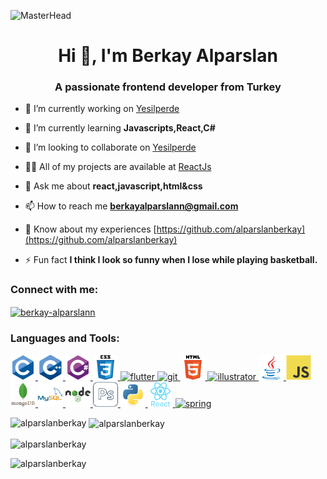 
![MasterHead](https://media.licdn.com/dms/image/v2/D4D16AQGGywaFbcsFTg/profile-displaybackgroundimage-shrink_200_800/B4DZU1mRsZHkAU-/0/1740360981690?e=1746057600&v=beta&t=le12ULDKxaFvCAoCjFoNmuU5z2C3iFc3LZKgKxaBjaM)

<h1 align="center">Hi 👋, I'm Berkay Alparslan</h1>
<h3 align="center">A passionate frontend developer from Turkey</h3>



- 🔭 I’m currently working on [Yesilperde](https://github.com/alparslanberkay/Yesilperde)

- 🌱 I’m currently learning **Javascripts,React,C#**

- 👯 I’m looking to collaborate on [Yesilperde](https://github.com/alparslanberkay/Yesilperde)

- 👨‍💻 All of my projects are available at [ReactJs](ReactJs)

- 💬 Ask me about **react,javascript,html&css**

- 📫 How to reach me **berkayalparslann@gmail.com**

- 📄 Know about my experiences [https://github.com/alparslanberkay](https://github.com/alparslanberkay)

- ⚡ Fun fact **I think I look so funny when I lose while playing basketball.**

<h3 align="left">Connect with me:</h3>
<p align="left">
<a href="https://linkedin.com/in/berkay-alparslann" target="blank"><img align="center" src="https://raw.githubusercontent.com/rahuldkjain/github-profile-readme-generator/master/src/images/icons/Social/linked-in-alt.svg" alt="berkay-alparslann" height="30" width="40" /></a>
</p>

<h3 align="left">Languages and Tools:</h3>
<p align="left"> <a href="https://www.cprogramming.com/" target="_blank" rel="noreferrer"> <img src="https://raw.githubusercontent.com/devicons/devicon/master/icons/c/c-original.svg" alt="c" width="40" height="40"/> </a> <a href="https://www.w3schools.com/cpp/" target="_blank" rel="noreferrer"> <img src="https://raw.githubusercontent.com/devicons/devicon/master/icons/cplusplus/cplusplus-original.svg" alt="cplusplus" width="40" height="40"/> </a> <a href="https://www.w3schools.com/cs/" target="_blank" rel="noreferrer"> <img src="https://raw.githubusercontent.com/devicons/devicon/master/icons/csharp/csharp-original.svg" alt="csharp" width="40" height="40"/> </a> <a href="https://www.w3schools.com/css/" target="_blank" rel="noreferrer"> <img src="https://raw.githubusercontent.com/devicons/devicon/master/icons/css3/css3-original-wordmark.svg" alt="css3" width="40" height="40"/> </a> <a href="https://flutter.dev" target="_blank" rel="noreferrer"> <img src="https://www.vectorlogo.zone/logos/flutterio/flutterio-icon.svg" alt="flutter" width="40" height="40"/> </a> <a href="https://git-scm.com/" target="_blank" rel="noreferrer"> <img src="https://www.vectorlogo.zone/logos/git-scm/git-scm-icon.svg" alt="git" width="40" height="40"/> </a> <a href="https://www.w3.org/html/" target="_blank" rel="noreferrer"> <img src="https://raw.githubusercontent.com/devicons/devicon/master/icons/html5/html5-original-wordmark.svg" alt="html5" width="40" height="40"/> </a> <a href="https://www.adobe.com/in/products/illustrator.html" target="_blank" rel="noreferrer"> <img src="https://www.vectorlogo.zone/logos/adobe_illustrator/adobe_illustrator-icon.svg" alt="illustrator" width="40" height="40"/> </a> <a href="https://www.java.com" target="_blank" rel="noreferrer"> <img src="https://raw.githubusercontent.com/devicons/devicon/master/icons/java/java-original.svg" alt="java" width="40" height="40"/> </a> <a href="https://developer.mozilla.org/en-US/docs/Web/JavaScript" target="_blank" rel="noreferrer"> <img src="https://raw.githubusercontent.com/devicons/devicon/master/icons/javascript/javascript-original.svg" alt="javascript" width="40" height="40"/> </a> <a href="https://www.mongodb.com/" target="_blank" rel="noreferrer"> <img src="https://raw.githubusercontent.com/devicons/devicon/master/icons/mongodb/mongodb-original-wordmark.svg" alt="mongodb" width="40" height="40"/> </a> <a href="https://www.mysql.com/" target="_blank" rel="noreferrer"> <img src="https://raw.githubusercontent.com/devicons/devicon/master/icons/mysql/mysql-original-wordmark.svg" alt="mysql" width="40" height="40"/> </a> <a href="https://nodejs.org" target="_blank" rel="noreferrer"> <img src="https://raw.githubusercontent.com/devicons/devicon/master/icons/nodejs/nodejs-original-wordmark.svg" alt="nodejs" width="40" height="40"/> </a> <a href="https://www.photoshop.com/en" target="_blank" rel="noreferrer"> <img src="https://raw.githubusercontent.com/devicons/devicon/master/icons/photoshop/photoshop-line.svg" alt="photoshop" width="40" height="40"/> </a> <a href="https://www.python.org" target="_blank" rel="noreferrer"> <img src="https://raw.githubusercontent.com/devicons/devicon/master/icons/python/python-original.svg" alt="python" width="40" height="40"/> </a> <a href="https://reactjs.org/" target="_blank" rel="noreferrer"> <img src="https://raw.githubusercontent.com/devicons/devicon/master/icons/react/react-original-wordmark.svg" alt="react" width="40" height="40"/> </a> <a href="https://spring.io/" target="_blank" rel="noreferrer"> <img src="https://www.vectorlogo.zone/logos/springio/springio-icon.svg" alt="spring" width="40" height="40"/> </a> </p>

<p><img align="left" src="https://github-readme-stats.vercel.app/api/top-langs?username=alparslanberkay&show_icons=true&locale=en&layout=compact" alt="alparslanberkay" /></p>

<p>&nbsp;<img align="center" src="https://github-readme-stats.vercel.app/api?username=alparslanberkay&show_icons=true&locale=en" alt="alparslanberkay" /></p>

<p><img align="center" src="https://github-readme-streak-stats.herokuapp.com/?user=alparslanberkay&" alt="alparslanberkay" /></p>


<p align="left"> <img src="https://komarev.com/ghpvc/?username=alparslanberkay&label=Profile%20views&color=0e75b6&style=flat" alt="alparslanberkay" /> </p>

